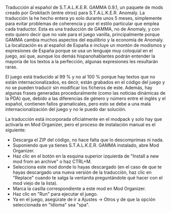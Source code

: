 Traducción al español de S.T.A.L.K.E.R. GAMMA 0.9.1, un paquete de mods creado por Grokitach (entre otros) para S.T.A.L.K.E.R. Anomaly. La traducción la he hecho entera yo solo durante unos 5 meses, simplemente para evitar problemas de coherencia y por el estilo particular que emplea cada traductor. Esta es una traducción de GAMMA, no de Anomaly, y con esto quiero decir que no vale para el juego vanilla, principalmente porque GAMMA cambia muchos aspectos del equilibrio y la economía de Anomaly. La localización es al español de España e incluye un montón de modismos y expresiones de España porque se usa un lenguaje muy coloquial en el juego, así que, aunque los demás hispanohablantes podrán entender la mayoría de los textos a la perfección, algunas expresiones les resultarán raras.

El juego está traducido al 99 % y no al 100 % porque hay textos que no están internacionalizados, es decir, están grabados en el código del juego y no se pueden traducir sin modificar los ficheros de este. Además, hay algunas frases generadas proceduralmente (como las noticias dinámicas de la PDA) que, debido a las diferencias de género y número entre el inglés y el español, contienen fallos gramaticales, pero esto se debe a una mala internacionalización del juego y no le puedo dar solución.

La traducción está incorporada oficialmente en el modpack y solo hay que activarla en Mod Organizer, pero el proceso de instalación manual es el siguiente:
- Descarga el ZIP del código, no hace falta que lo descomprimas ni nada.
- Suponiendo que ya tienes S.T.A.L.K.E.R. GAMMA instalado, abre Mod Organizer.
- Haz clic en el botón en la esquina superior izquierda de "Install a new mod from an archive" o haz CTRL+M.
- Selecciona este mod donde lo hayas descargado (en el caso de que te hayas descargado una nueva versión de la traducción, haz clic en "Replace" cuando te salga la ventanita preguntándote qué hacer con el mod viejo de la lista).
- Marca la casilla correspondiente a este mod en Mod Organizer.
- Haz clic en "Run" para ejecutar el juego.
- Ya en el juego, asegúrate de ir a Ajustes -> Otros y de que la opción seleccionada en "Idioma" sea "spa".
